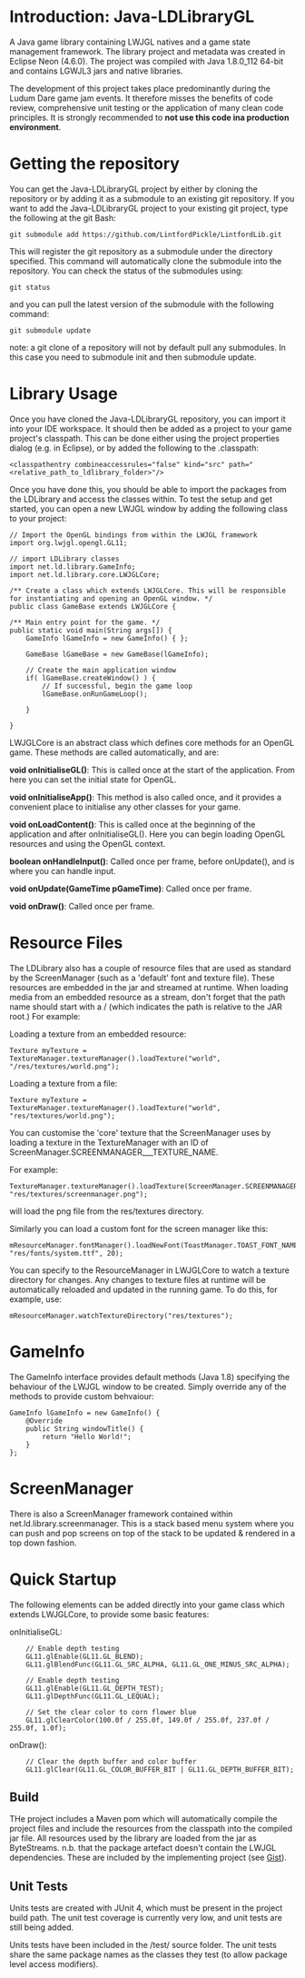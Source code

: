 # Introduction: Java-LDLibraryGL
A Java game library containing LWJGL natives and a game state management framework.
The library project and metadata was created in Eclipse Neon (4.6.0). The project was compiled with Java 1.8.0_112 64-bit and contains LGWJL3 jars and native libraries.

The development of this project takes place predominantly during the Ludum Dare game jam events. It therefore misses the benefits of code review, comprehensive unit testing or the application of many clean code principles. It is strongly recommended to **not use this code ina production environment**.

# Getting the repository
You can get the Java-LDLibraryGL project by either by cloning the repository or by adding it as a submodule to an existing git repository.
If you want to add the Java-LDLibraryGL project to your existing git project, type the following at the git Bash:

```
git submodule add https://github.com/LintfordPickle/LintfordLib.git
```

This will register the git repository as a submodule under the directory specified. This command will automatically clone the submodule into the repository. You can check the status of the submodules using:

```
git status
```

and you can pull the latest version of the submodule with the following command:

```
git submodule update
```

note: a git clone of a repository will not by default pull any submodules. In this case you need to submodule init and then submodule update.

# Library Usage
Once you have cloned the Java-LDLibraryGL repository, you can import it into your IDE workspace. It should then be added as a project to your game project's classpath. This can be done either using the project properties dialog (e.g. in Eclipse), or by added the following to the .classpath:

```
<classpathentry combineaccessrules="false" kind="src" path="<relative_path_to_ldlibrary_folder>"/>
```

Once you have done this, you should be able to import the packages from the LDLibrary and access the classes within. To test the setup and get started, you can open a new LWJGL window by adding the following class to your project:

```
// Import the OpenGL bindings from within the LWJGL framework
import org.lwjgl.opengl.GL11;

// import LDLibrary classes
import net.ld.library.GameInfo;
import net.ld.library.core.LWJGLCore;

/** Create a class which extends LWJGLCore. This will be responsible for instantiating and opening an OpenGL window. */
public class GameBase extends LWJGLCore {

/** Main entry point for the game. */
public static void main(String args[]) {
	GameInfo lGameInfo = new GameInfo() { };

	GameBase lGameBase = new GameBase(lGameInfo);
	
	// Create the main application window
	if( lGameBase.createWindow() ) {
		// If successful, begin the game loop
		lGameBase.onRunGameLoop();
	
	}
  
}
```

LWJGLCore is an abstract class which defines core methods for an OpenGL game. These methods are called automatically, and are:

**void onInitialiseGL()**: This is called once at the start of the application. From here you can set the initial state for OpenGL.

**void onInitialiseApp()**: This method is also called once, and it provides a convenient place to initialise any other classes for your game.

**void onLoadContent()**: This is called once at the beginning of the application and after onInitialiseGL(). Here you can begin loading OpenGL resources and using the OpenGL context.

**boolean onHandleInput()**: Called once per frame, before onUpdate(), and is where you can handle input.

**void onUpdate(GameTime pGameTime)**: Called once per frame.

**void onDraw()**: Called once per frame.


# Resource Files
The LDLibrary also has a couple of resource files that are used as standard by the ScreenManager (such as a 'default' font and texture file). These resources are embedded in the jar and streamed at runtime. When loading media from an embedded resource as a stream, don't forget that the path name should start with a / (which indicates the path is relative to the JAR root.) For example:

Loading a texture from an embedded resource:

```
Texture myTexture = TextureManager.textureManager().loadTexture("world", "/res/textures/world.png");
```

Loading a texture from a file:

```
Texture myTexture = TextureManager.textureManager().loadTexture("world", "res/textures/world.png");
```

You can customise the 'core' texture that the ScreenManager uses by loading a texture in the TextureManager with an ID of ScreenManager.SCREENMANAGER___TEXTURE_NAME. 

For example:

```
TextureManager.textureManager().loadTexture(ScreenManager.SCREENMANAGER_TEXTURE_NAME, "res/textures/screenmanager.png");
```
will load the png file from the res/textures directory.

Similarly you can load a custom font for the screen manager like this:

```
mResourceManager.fontManager().loadNewFont(ToastManager.TOAST_FONT_NAME, "res/fonts/system.ttf", 20);
```

You can specify to the ResourceManager in LWJGLCore to watch a texture directory for changes. Any changes to texture
files at runtime will be automatically reloaded and updated in the running game. To do this, for example, use:

```
mResourceManager.watchTextureDirectory("res/textures");
```


# GameInfo
The GameInfo interface provides default methods (Java 1.8) specifying the behaviour of the LWJGL window to be created. Simply override any of the methods to provide custom behvaiour:

```
GameInfo lGameInfo = new GameInfo() {
	@Override
	public String windowTitle() {
		return "Hello World!";
	}
};
```

# ScreenManager
There is also a ScreenManager framework contained within net.ld.library.screenmanager. This is a stack based menu system where you can push and pop screens on top of the stack to be updated & rendered in a top down fashion.


# Quick Startup
The following elements can be added directly into your game class which extends LWJGLCore, to provide some basic features:

onInitialiseGL:
```
	// Enable depth testing
	GL11.glEnable(GL11.GL_BLEND);
	GL11.glBlendFunc(GL11.GL_SRC_ALPHA, GL11.GL_ONE_MINUS_SRC_ALPHA);
	
	// Enable depth testing
	GL11.glEnable(GL11.GL_DEPTH_TEST);
	GL11.glDepthFunc(GL11.GL_LEQUAL);
	
	// Set the clear color to corn flower blue
	GL11.glClearColor(100.0f / 255.0f, 149.0f / 255.0f, 237.0f / 255.0f, 1.0f);
```

onDraw():
```
	// Clear the depth buffer and color buffer
	GL11.glClear(GL11.GL_COLOR_BUFFER_BIT | GL11.GL_DEPTH_BUFFER_BIT);
```

## Build
THe project includes a Maven pom which will automatically compile the project files and include the resources from the classpath into the compiled jar file. All resources used by the library are loaded from the jar as ByteStreams.
n.b. that the package artefact doesn't contain the LWJGL dependencies. These are included by the implementing project (see [Gist](https://gist.github.com/LintfordPickle/a9df43c245270f7cc121f5f46e3ae054)).

## Unit Tests

Units tests are created with JUnit 4, which must be present in the project build path.
The unit test coverage is currently very low, and unit tests are still being added.

Units tests have been included in the /test/ source folder. The unit tests share the same package names as the classes they test (to allow package level access modifiers).
